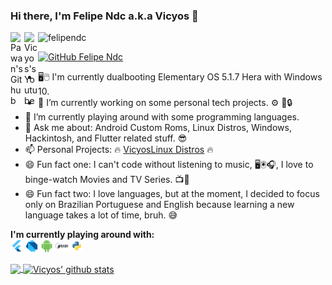 ### Hi there, I'm Felipe Ndc a.k.a Vicyos 👋

<!---
Testing!
--->
<p align="left"> <img src="https://komarev.com/ghpvc/?username=felipendc&label=Views&color=blue&style=plastic" alt="felipendc" /> 

<a href="https://github.com/felipendc">
  <img align="left" alt="Pawan's Github" width="22px" src="https://cdn.jsdelivr.net/npm/simple-icons@v3/icons/github.svg" />
</a>

<a href="https://www.youtube.com/playlist?list=PLEHnzNeoCcNzT-ZpVu7aywVocaxr7XgNS">
  <img align="left" alt="Vicyos's Youtube" width="22px" src="https://cdn.jsdelivr.net/npm/simple-icons@v3/icons/youtube.svg" />
</a>
  
[![GitHub Felipe Ndc](https://img.shields.io/github/followers/felipendc?label=follow&style=social)](https://github.com/felipendc)

- 🖥️🖱️ I'm currently dualbooting Elementary OS 5.1.7 Hera with Windows 10.
- 🔭 I’m currently working on some personal tech projects. :gear:	:wrench::lock:	
- 🌱 I’m currently playing around with some programming languages.
- 💬 Ask me about: Android Custom Roms, Linux Distros, Windows, Hackintosh, and Flutter related stuff. :sunglasses:	
- 📫 Personal Projects: :fire:	[VicyosLinux Distros](https://github.com/felipendc/vicyos-build-folder) :fire:	
- 😄  Fun fact one: I can't code without listening to music, :desktop_computer::trackball::headphones:, I love to binge-watch Movies and TV Series. :tv::pizza:	
- 😄  Fun fact two: I love languages, but at the moment, I decided to focus only on Brazilian Portuguese and English because learning a new language takes a lot of time, bruh. :sweat_smile: 

**I'm currently playing around with:**  
<code><img height="20" src="https://raw.githubusercontent.com/github/explore/80688e429a7d4ef2fca1e82350fe8e3517d3494d/topics/flutter/flutter.png"></code>
<code><img height="20" src="https://raw.githubusercontent.com/github/explore/80688e429a7d4ef2fca1e82350fe8e3517d3494d/topics/dart/dart.png"></code>
<code><img height="20" src="https://raw.githubusercontent.com/github/explore/80688e429a7d4ef2fca1e82350fe8e3517d3494d/topics/android/android.png"></code>
<code><img height="20" src="https://raw.githubusercontent.com/github/explore/80688e429a7d4ef2fca1e82350fe8e3517d3494d/topics/bash/bash.png"></code>
<code><img height="20" src="https://raw.githubusercontent.com/github/explore/80688e429a7d4ef2fca1e82350fe8e3517d3494d/topics/python/python.png"></code>

<a href="https://github.com/felipendc">
  <img align="center" src="https://github-readme-stats.vercel.app/api/top-langs/?username=felipendc&theme=light&hide_langs_below=1" />
</a>

<a href="https://github.com/felipendc">
 <img align="center" src="https://github-readme-stats.vercel.app/api?username=felipendc&show_icons=true&theme=light&line_height=27" alt="Vicyos' github stats"/>
</a>
